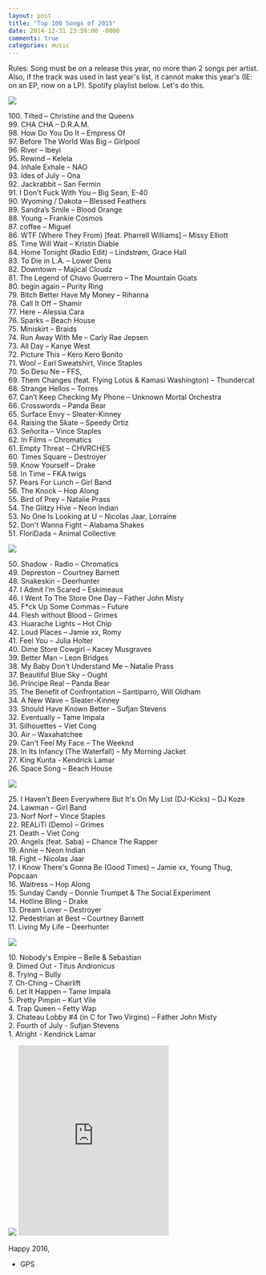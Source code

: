 ```yaml
---
layout: post
title: "Top 100 Songs of 2015"
date: 2014-12-31 23:59:00 -0000
comments: true
categories: music
---
```


Rules: Song must be on a release this year, no more than 2 songs per artist. Also, if the track was used in last year's list, it cannot make this year's (IE: on an EP, now on a LP). Spotify playlist below. Let's do this.

<img src="http://i1.imgiz.com/rshots/8644/rihanna-bitch-better-have-my-money-explicit_8644390-2193_1280x720.jpg" />

<!--more-->

<p>
100. Tilted – Christine and the Queens<br>
99. CHA CHA – D.R.A.M.<br>
98. How Do You Do It – Empress Of<br>
97. Before The World Was Big – Girlpool<br>
96. River – Ibeyi<br>
95. Rewind – Kelela<br>
94. Inhale Exhale – NAO<br>
93. Ides of July – Ona<br>
92. Jackrabbit – San Fermin<br>
91. I Don't Fuck With You – Big Sean, E-40<br>
90. Wyoming / Dakota – Blessed Feathers<br>
89. Sandra’s Smile – Blood Orange<br>
88. Young – Frankie Cosmos<br>
87. coffee – Miguel<br>
86. WTF (Where They From) [feat. Pharrell Williams] – Missy Elliott<br>
85. Time Will Wait – Kristin Diable<br>
84. Home Tonight (Radio Edit) – Lindstrøm, Grace Hall<br>
83. To Die in L.A. – Lower Dens<br>
82. Downtown – Majical Cloudz<br>
81. The Legend of Chavo Guerrero – The Mountain Goats<br>
80. begin again – Purity Ring<br>
79. Bitch Better Have My Money – Rihanna<br>
78. Call It Off – Shamir<br>
77. Here – Alessia Cara<br>
76. Sparks – Beach House<br>
75. Miniskirt – Braids<br>
74. Run Away With Me – Carly Rae Jepsen<br>
73. All Day – Kanye West<br>
72. Picture This – Kero Kero Bonito<br>
71. Wool – Earl Sweatshirt, Vince Staples<br>
70. So Desu Ne – FFS,<br>
69. Them Changes (feat. Flying Lotus & Kamasi Washington) – Thundercat<br>
68. Strange Hellos – Torres<br>
67. Can’t Keep Checking My Phone – Unknown Mortal Orchestra<br>
66. Crosswords – Panda Bear<br>
65. Surface Envy – Sleater-Kinney<br>
64. Raising the Skate – Speedy Ortiz<br>
63. Señorita – Vince Staples<br>
62. In Films – Chromatics<br>
61. Empty Threat – CHVRCHES<br>
60. Times Square – Destroyer<br>
59. Know Yourself – Drake<br>
58. In Time – FKA twigs<br>
57. Pears For Lunch – Girl Band<br>
56. The Knock – Hop Along<br>
55. Bird of Prey – Natalie Prass<br>
54. The Glitzy Hive – Neon Indian<br>
53. No One Is Looking at U – Nicolas Jaar, Lorraine<br>
52. Don't Wanna Fight – Alabama Shakes<br>
51. FloriDada – Animal Collective<br>
</p>

<img src="http://i.ytimg.com/vi/CG6jk5Q90DA/maxresdefault.jpg" />

<p>
50. Shadow - Radio – Chromatics<br>
49. Depreston – Courtney Barnett<br>
48. Snakeskin – Deerhunter<br>
47. I Admit I’m Scared – Eskimeaux<br>
46. I Went To The Store One Day – Father John Misty<br>
45. F*ck Up Some Commas – Future<br>
44. Flesh without Blood – Grimes<br>
43. Huarache Lights – Hot Chip<br>
42. Loud Places – Jamie xx, Romy<br>
41. Feel You – Julia Holter<br>
40. Dime Store Cowgirl – Kacey Musgraves<br>
39. Better Man – Leon Bridges<br>
38. My Baby Don't Understand Me – Natalie Prass<br>
37. Beautiful Blue Sky – Ought<br>
36. Principe Real – Panda Bear<br>
35. The Benefit of Confrontation – Santiparro, Will Oldham<br>
34. A New Wave – Sleater-Kinney<br>
33. Should Have Known Better – Sufjan Stevens<br>
32. Eventually – Tame Impala<br>
31. Silhouettes – Viet Cong<br>
30. Air – Waxahatchee<br>
29. Can't Feel My Face – The Weeknd<br>
28. In Its Infancy (The Waterfall) – My Morning Jacket<br>
27. King Kunta - Kendrick Lamar<br>
26. Space Song – Beach House<br>
</p>

<img src="http://www.slate.com/content/dam/slate/blogs/browbeat/2015/10/27/chance_the_rapper_debuts_angels_on_the_late_show_with_stephen_colbert_video/chance_the_rapper_angels_colbert.png.CROP.promo-xlarge2.png" />

<p>
25. I Haven't Been Everywhere But It's On My List (DJ-Kicks) – DJ Koze<br>
24. Lawman – Girl Band<br>
23. Norf Norf – Vince Staples<br>
22. REALiTi (Demo) – Grimes<br>
21. Death – Viet Cong<br>
20. Angels (feat. Saba) – Chance The Rapper<br>
19. Annie – Neon Indian<br>
18. Fight – Nicolas Jaar<br>
17. I Know There's Gonna Be (Good Times) – Jamie xx, Young Thug, Popcaan<br>
16. Waitress – Hop Along<br>
15. Sunday Candy – Donnie Trumpet & The Social Experiment<br>
14. Hotline Bling – Drake<br>
13. Dream Lover – Destroyer<br>
12. Pedestrian at Best – Courtney Barnett<br>
11. Living My Life – Deerhunter<br>
</p>

<img src="http://consequenceofsound.files.wordpress.com/2015/10/chairlift-ch-ching-video.jpg" />

<p>
10. Nobody's Empire – Belle & Sebastian<br>
9. Dimed Out - Titus Andronicus<br>
8. Trying – Bully<br>
7. Ch-Ching – Chairlift<br>
6. Let It Happen – Tame Impala<br>
5. Pretty Pimpin – Kurt Vile<br>
4. Trap Queen – Fetty Wap<br>
3. Chateau Lobby #4 (in C for Two Virgins) – Father John Misty<br>
2. Fourth of July - Sufjan Stevens<br>
1. Alright - Kendrick Lamar<br>
</p>

<img src="http://i-d-images.vice.com/images/articles/meta/2015/07/29/untitled-article-1438193140.jpg" />

<iframe src="https://embed.spotify.com/?uri=spotify%3Auser%3Agschorkopf%3Aplaylist%3A03ArT70PIHXYmg96NaQRB7" width="300" height="380" frameborder="0" allowtransparency="true"></iframe>

Happy 2016,

- GPS
